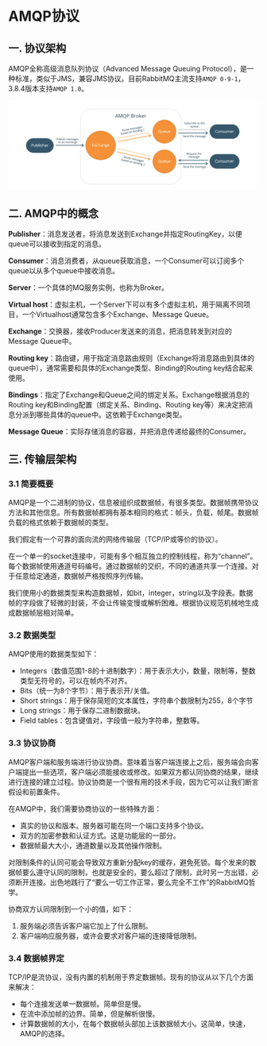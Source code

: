 # AMQP协议

## 一. 协议架构

AMQP全称高级消息队列协议（Advanced Message Queuing Protocol），是一种标准，类似于JMS，兼容JMS协议。目前RabbitMQ主流支持`AMQP 0-9-1`，3.8.4版本支持`AMQP 1.0`。

![](../images/1.png)

## 二. AMQP中的概念

**Publisher**：消息发送者，将消息发送到Exchange并指定RoutingKey，以便queue可以接收到指定的消息。

**Consumer**：消息消费者，从queue获取消息，一个Consumer可以订阅多个queue以从多个queue中接收消息。

**Server**：一个具体的MQ服务实例，也称为Broker。

**Virtual host**：虚拟主机，一个Server下可以有多个虚拟主机，用于隔离不同项目，一个Virtualhost通常包含多个Exchange、Message Queue。

**Exchange**：交换器，接收Producer发送来的消息，把消息转发到对应的Message Queue中。

**Routing key**：路由键，用于指定消息路由规则（Exchange将消息路由到具体的queue中），通常需要和具体的Exchange类型、Binding的Routing key结合起来使用。

**Bindings**：指定了Exchange和Queue之间的绑定关系。Exchange根据消息的Routing key和Binding配置（绑定关系、Binding、Routing key等）来决定把消息分派到哪些具体的queue中。这依赖于Exchange类型。

**Message Queue**：实际存储消息的容器，并把消息传递给最终的Consumer。

## 三. 传输层架构

### 3.1 简要概要

AMQP是一个二进制的协议，信息被组织成数据帧，有很多类型。数据帧携带协议方法和其他信息。所有数据帧都拥有基本相同的格式：帧头，负载，帧尾。数据帧负载的格式依赖于数据帧的类型。

我们假定有一个可靠的面向流的网络传输层（TCP/IP或等价的协议）。

在一个单一的socket连接中，可能有多个相互独立的控制线程，称为“channel”。每个数据帧使用通道号码编号。通过数据帧的交织，不同的通道共享一个连接。对于任意给定通道，数据帧严格按照序列传输。

我们使用小的数据类型来构造数据帧，如bit，integer，string以及字段表。数据帧的字段做了轻微的封装，不会让传输变慢或解析困难。根据协议规范机械地生成成数据帧层相对简单。

### 3.2 数据类型

AMQP使用的数据类型如下：

- Integers（数值范围1-8的十进制数字）：用于表示大小，数量，限制等，整数类型无符号的，可以在帧内不对齐。
- Bits（统一为8个字节）：用于表示开/关值。
- Short strings：用于保存简短的文本属性，字符串个数限制为255，8个字节
- Long strings：用于保存二进制数据块。
- Field tables：包含键值对，字段值一般为字符串，整数等。

### 3.3 协议协商

AMQP客户端和服务端进行协议协商。意味着当客户端连接上之后，服务端会向客户端提出一些选项，客户端必须能接收或修改。如果双方都认同协商的结果，继续进行连接的建立过程。协议协商是一个很有用的技术手段，因为它可以让我们断言假设和前置条件。

在AMQP中，我们需要协商协议的一些特殊方面：

- 真实的协议和版本。服务器可能在同一个端口支持多个协议。
- 双方的加密参数和认证方式。这是功能层的一部分。
- 数据帧最大大小，通道数量以及其他操作限制。

对限制条件的认同可能会导致双方重新分配key的缓存，避免死锁。每个发来的数据帧要么遵守认同的限制，也就是安全的，要么超过了限制，此时另一方出错，必须断开连接。出色地践行了“要么一切工作正常，要么完全不工作”的RabbitMQ哲学。

协商双方认同限制到一个小的值，如下：

1. 服务端必须告诉客户端它加上了什么限制。
2. 客户端响应服务器，或许会要求对客户端的连接降低限制。

### 3.4 数据帧界定

TCP/IP是流协议，没有内置的机制用于界定数据帧。现有的协议从以下几个方面来解决：

- 每个连接发送单一数据帧。简单但是慢。
- 在流中添加帧的边界。简单，但是解析很慢。
- 计算数据帧的大小，在每个数据帧头部加上该数据帧大小。这简单，快速，AMQP的选择。

